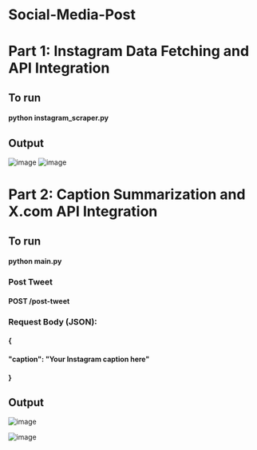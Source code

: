 # Social-Media-Post

# Part 1: Instagram Data Fetching and API Integration
## To run

#### python instagram_scraper.py

## Output

![image](https://github.com/user-attachments/assets/e6b039d3-6fe7-48e3-b86e-72b6fe1ea779)
![image](https://github.com/user-attachments/assets/78056713-d1ff-48af-acfd-35b2edf4ffeb)

# Part 2: Caption Summarization and X.com API Integration
## To run

#### python main.py

### Post Tweet

#### POST /post-tweet

### Request Body (JSON):

#### {
####   "caption": "Your Instagram caption here"
#### }

## Output
![image](https://github.com/user-attachments/assets/3259f090-994c-4152-80a2-d18ae1746e6c)

![image](https://github.com/user-attachments/assets/51c4c4d2-4cc3-4856-9fb6-2dbb4ad6c709)
